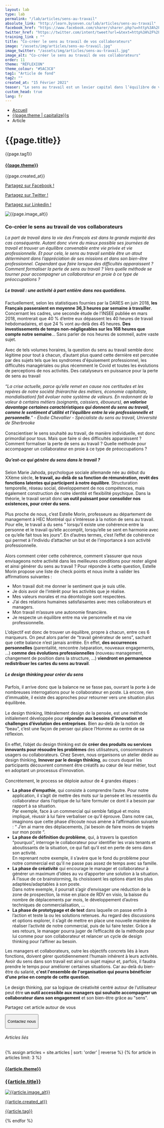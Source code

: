 ```yaml
---
layout: lab
type: lab
permalink: "/lab/articles/sens-au-travail"
absolute_link: "http://learn.byseven.co/lab/articles/sens-au-travail"
facebook_href: "https://www.facebook.com/sharer/sharer.php?u=http%3A%2F%2Flearn.byseven.co%2Flab%2Farticles%2Fsens-au-travail&amp;src=sdkpreparse"
twitter_href: "https://twitter.com/intent/tweet?url=&text=http%3A%2F%2Flearn.byseven.co%2Flab%2Farticles%2Fsens-au-travail"
training_link : ""
title: "Co-créer le sens au travail de vos collaborateurs"
image: "/assets/img/articles/sens-au-travail.jpg"
image_twitter: "/assets/img/articles/sens-au-travail.jpg"
image_alt: "Co-créer le sens au travail de vos collaborateurs"
order: 11
theme: "RÉFLEXION"
theme_colour: "#5AC3C8"
tag1: "Article de fond"
tag2: ""
created_at: "15 Février 2021"
teaser: "Le sens au travail est un levier capital dans l’équilibre de vie des collaborateurs, dans leur entrain et leur bien-être au quotidien. Co-créer le sens au travail de ses collaborateurs est devenu indispensable pour tout bon manager."
custom_head: true
lang: fr
---
```


<div class="container-lab-article">
  <div class="lab-breadcrumb">
    <nav aria-label="Breadcrumb" class="breadcrumb">
      <ul>
          <li><a href="/lab">Accueil</a></li>
          <li><a href="/lab/{{page.theme | downcase}}s">{{page.theme | capitalize}}s</a></li>
          <li><span aria-current="page">Article</span></li>
      </ul>
    </nav>
  </div>
  <div class="lab-article-banner">
    <h1>{{page.title}}</h1>
    <div class="flex-row-between-centered">
      <p class="lab-article-banner-tag">{{page.tag1}}</p>
    </div>
    <div class="lab-article-banner-tags">
      <div class="lab-article-banner-tags-left">
        <a href="/lab/{{page.theme | downcase}}s"><h4 style='background-color: {{page.theme_colour}};'>{{page.theme}}</h4></a>
        <p class="lab-article-banner-tags-date">{{page.created_at}}</p>
      </div>
      <div class="lab-article-banner-tags-right">
        <div class="fb-share-button" data-href="{{page.absolute_link}}" data-layout="button" data-size="small">
          <a target="_blank" href="{{page.facebook_href}}" class='tooltip-facebook'>
            <i class="fab fa-facebook-f"></i>
            <div class="top">
              <p>Partagez sur Facebook !</p>
              <i></i>
            </div>
          </a>
        </div>
          <a class='tooltip-twitter' href='{{page.twitter_href}}' target="_blank">
            <i class="fab fa-twitter"></i>
            <div class="top">
              <p>Partagez sur Twitter !</p>
              <i></i>
            </div>
          </a>
          <a class='tooltip-linkedin' href='https://www.linkedin.com/sharing/share-offsite/?url={{site.url}}{{page.url}}' target='_blank'>
            <i class="fab fa-linkedin-in"></i>
            <div class="top">
              <p>Partagez sur Linkedin !</p>
              <i></i>
            </div>
          </a>
      </div>
    </div>
    <img src="{{page.image}}" alt="{{page.image_alt}}" style='object-position: 50% 85%;'>
  </div>
  <div class="lab-article-text">
    <div class="lab-article-text-primary">
      <h3 style='color: {{page.theme_colour}};'>Co-créer le sens au travail de vos collaborateurs</h3>
      <p><em>La part de travail dans la vie des Français est dans la grande majorité des cas conséquente. Autant donc vivre du mieux possible ses journées de travail et trouver un équilibre convenable entre vie privée et vie professionnelle. Et pour cela, le sens au travail semble être un atout déterminant dans l’appréciation de ses missions et dans son bien-être professionnel. Cependant que faire lorsque des difficultés apparaissent ? Comment formaliser la perte de sens au travail ? Vers quelle méthode se tourner pour accompagner un collaborateur en proie à ce type de préoccupations ?</em>
      </p>
      <div class="lab-article-text-separator" style='border: solid 2px {{page.theme_colour}};'></div>
    </div>
    <div class="lab-article-text-secondary">
      <h5>Le travail : une activité à part entière dans nos quotidiens.</h5>
      <p>Factuellement, selon les statistiques fournies par la DARES en juin 2018, <strong>les Français passeraient en moyenne 36,3 heures par semaine à travailler</strong>. Concernant les cadres, une seconde étude de l’INSEE publiée en mars 2018, montrerait que 40 % d’entre eux dépassent les 40 heures de travail hebdomadaires, et que 24 % vont au-delà des 45 heures. <strong>Des investissements de temps non-négligeables sur les 168 heures que compte notre semaine</strong>… Sans parler de nos heures de sommeil, autre vaste sujet.
      <br><br>
      Avec de tels volumes horaires, la question du sens au travail semble donc légitime pour tout à chacun, d’autant plus quand cette dernière est percutée par des sujets tels que les syndromes d'épuisement professionnel, les difficultés managériales ou plus récemment le Covid et toutes les évolutions de perceptions de nos activités. Des catalyseurs en puissance pour la perte de sens au travail
      <br><br>
      <em>“La crise actuelle, parce qu’elle remet en cause nos certitudes et les repères de notre société (hiérarchie des métiers, économie capitaliste, mondialisation) fait évoluer notre système de valeurs. En redonnant de la valeur à certains métiers (soignants, caissiers, éboueurs), <strong>on valorise davantage certaines caractéristiques qui donnent du sens au travail, comme le sentiment d’utilité et l’équilibre entre la vie professionnelle et personnelle</strong>.” - Élodie Chevallier - Spécialiste du sens au travail, Université de Sherbrooke</em>
      <br><br>
      Conscientiser le sens souhaité au travail, de manière individuelle, est donc primordial pour tous. Mais que faire si des difficultés apparaissent ? Comment formaliser la perte de sens au travail ? Quelle méthode pour accompagner un collaborateur en proie à ce type de préoccupations ?
      </p>
    </div>
    <div class="lab-article-text-secondary">
      <h5>Qu’est-ce qui génère du sens dans le travail ?</h5>
      <p>Selon Marie Jahoda, psychologue sociale allemande née au début du XXème siècle, <strong>le travail, au-delà de sa fonction de rémunération, revêt des fonctions latentes qui participent à notre équilibre</strong>. Structuration temporelle, réseau social, développement de nos compétences, mais également construction de notre identité et flexibilité psychique. Dans la théorie, le travail serait donc <strong>un outil puissant pour consolider nos existences, pour créer du sens</strong>.
      <br><br>
      Plus proche de nous, c’est Estelle Morin, professeure au département de management à HEC Montréal qui s’intéresse à la notion de sens au travail. Pour elle, le travail a du sens “ lorsqu’il existe une cohérence entre la personne et le travail qu’elle accomplit, lorsqu’elle se sent en harmonie avec ce qu’elle fait tous les jours”. En d’autres termes, c’est l’effet de cohérence qui permet à l’individu d’attacher un but et de l’importance à son activité professionnelle.
      <br><br>
      Alors comment créer cette cohérence, comment s’assurer que nous envisageons notre activité dans les meilleures conditions pour rester aligné et ainsi générer du sens au travail ? Pour répondre à cette question, Estelle Morin propose une liste de check points et nous invite à valider les affirmations suivantes :</p>
      <ul>
        <li>Mon travail doit me donner le sentiment que je suis utile.</li>
        <li>Je dois avoir de l’intérêt pour les activités que je réalise.</li>
        <li>Mes valeurs morales et ma déontologie sont respectées.</li>
        <li>J’ai des relations humaines satisfaisantes avec mes collaborateurs et managers.</li>
        <li>Mon travail m’assure une autonomie financière.</li>
        <li>Je respecte un équilibre entre ma vie personnelle et ma vie professionnelle.</li>
      </ul>
      <p>L’objectif est donc de trouver un équilibre, propre à chacun, entre ces 6 marqueurs. On peut alors parler de “travail générateur de sens”, sachant que cette balance n’est jamais arrêtée. En effet, <strong>des occurrences personnelles</strong> (parentalité, rencontre /séparation, nouveaux engagements, …) <strong>comme des évolutions professionnelles</strong> (nouveau management, changement de position dans la structure, …) <strong>viendront en permanence redistribuer les cartes du sens au travail</strong>.</p>
    </div>
    <div class="lab-article-text-secondary">
      <h5>Le design thinking pour créer du sens</h5>
      <p>Parfois, il arrive donc que la balance ne se fasse pas, ouvrant la porte à de nombreuses interrogations pour le collaborateur en poste. Là encore, rien d’immuable, il existe des approches pour retourner vers une situation plus équilibrée.
      <br><br>
      Le design thinking, littéralement design de la pensée, est une méthode initialement développée pour <strong>répondre aux besoins d’innovation et challenges d’évolution des entreprises</strong>. Bien au-delà de la notion de “beau”, c’est une façon de penser qui place l’Homme au centre de sa réflexion.
      <br><br>
      En effet, l’objet du design thinking est de <strong>créer des produits ou services innovants pour résoudre les problèmes</strong> des utilisateurs, consommateurs usagers ou collaborateurs.
      Chez Seven, nous organisons un atelier dédié au design thinking, <strong>Innover par le design thinking</strong>, au cours duquel les participants découvrent comment être créatifs au cœur de leur métier, tout en adoptant un processus d’innovation.
      <br><br>
      Concrètement, le process se déploie autour de 4 grandes étapes :
      </p>
      <ul>
        <li><strong>La phase d’empathie</strong>, qui consiste à comprendre l’autre.
        Pour notre application, il s’agit de mettre des mots sur la pensée et les ressentis du collaborateur dans l’optique de lui faire formuler ce dont il a besoin par rapport à sa situation.
        <br>
        Par exemple, face à un commercial qui semble fatigué et moins impliqué, réussir à lui faire verbaliser ce qu’il éprouve. Dans notre cas, imaginons que cette phase d’écoute nous amène à l’affirmation suivante : “ J’en ai marre des déplacements, j’ai besoin de faire moins de trajets sur mon poste “.
        </li>
        <li><strong>La phase de définition du problème</strong>, qui, à travers la question “pourquoi”, interroge le collaborateur pour identifier les vrais tenants et aboutissants de la situation, ce qui fait qu’il est en perte de sens dans son activité.
        <br>
        En reprenant notre exemple, il s’avère que le fond du problème pour notre commercial est qu’il ne passe pas assez de temps avec sa famille.
        </li>
        <li><strong>La phase de créativité</strong> qui encourage le manager et collaborateur à générer un maximum d’idées au vu d’apporter une solution à la situation. À l’issue de ce brainstorming, ils choisissent les options étant les plus adaptées/adaptables à son poste.
        <br>
        Dans notre exemple, il pourrait s’agir d’envisager une réduction de la zone de prospection, la mise en place de RDV en visio, la baisse du nombre de déplacements par mois, le développement d’autres techniques de commercialisation, …
        </li>
        <li><strong>La phase de prototypage et de test</strong> dans laquelle on passe enfin à l’action et teste la ou les solutions retenues. Au regard des discussions et options explorer, il s’agit de mettre en place une nouvelle manière de réaliser l’activité de notre commercial, puis de lui faire tester. Grâce à ses retours, le manager pourra juger de l’efficacité de la méthode pour lui comme pour son collaborateur et relancer un cycle de design thinking pour l’affiner au besoin.</li>
      </ul>
      <p>Les managers et collaborateurs, outre les objectifs concrets liés à leurs fonctions, doivent gérer quotidiennement l’humain inhérent à leurs activités. Avoir du sens dans son travail est ainsi un sujet majeur et, parfois, il faudra prendre le temps pour améliorer certaines situations. Car au-delà du bien-être du salarié, <strong>c'est l'ensemble de l'organisation qui pourra bénéficier d’une prise en compte de cette question</strong>.
      <br><br>
      Le design thinking, par sa logique de créativité centré autour de l’utilisateur peut être <strong>un outil accessible aux managers qui souhaite accompagner un collaborateur dans son engagement</strong> et son bien-être grâce au "sens".</p>
    </div>
    <div class="lab-article-text-medias">
      <p>Partagez cet article autour de vous</p>
      <a target="_blank" href="{{page.facebook_href}}"><i class="fab fa-facebook-f"></i></a>
      <a href='{{page.twitter_href}}' target="_blank"><i class="fab fa-twitter"></i></a>
      <a href='https://www.linkedin.com/sharing/share-offsite/?url={{site.url}}{{page.url}}' target='_blank'><i class="fab fa-linkedin-in"></i></a>
    </div>
    <!-- <button class='btn btn-navbar-lab-2' data-toggle='modal' data-target='#contactUs'><p>Contactez nous</p></button> -->
    <a href="/" target="_blank">
      <button class='btn btn-navbar-lab-2'><p>Contactez nous</p></button>
    </a>
  </div>
</div>
<div class="lab-article-recents">
  <h6>Articles liés</h6>
  <div class="row">
    {% assign articles = site.articles | sort: 'order' | reverse %}
    {% for article in articles limit: 3 %}
    <div class="col-md-4">
      <a href="{{article.permalink}}">
        <div class="lab-article-recents-card">
          <h4 style='background-color: {{article.theme_colour}};'>{{article.theme}}</h4>
          <h3 class="lab-article-recents-card-title">{{article.title}}</h3>
          <div class="lab-article-recents-separator" style='border: 2px solid {{article.theme_colour}}'></div>
          <img src="{{article.image}}" alt="{{article.image_alt}}">
          <div class="lab-article-recents-tags">
            <p>{{article.created_at}}</p>
            <p>{{article.tag}}</p>
            <p></p>
          </div>
        </div>
      </a>
    </div>
    {% endfor %}
  </div>
</div>

<!-- Modal -->
<!-- <div class="modal fade" id="contactUs" tabindex="-1" role="dialog" aria-labelledby="myModalLabel">
  <div class="modal-dialog" role="document">
    <div class="modal-content">
      <div class="modal-header">
        <button type="button" class="close" data-dismiss="modal" aria-label="Close"><span aria-hidden="true">&times;</span></button>
        <div id="modal-title" style=" display: flex; justify-content: space-between;">
          <h3 class="modal-title" id="myModalLabel">Contactez-nous</h3>
        </div>
      </div>
      <div class="modal-body" id="modalNewBookinBody">
        <form action="https://seven-builder.herokuapp.com/contact_form" method="GET" id="contact-form">
          <div class="form-group">
            <label for="form-name">Votre nom</label>
            <input type="text" name="name" id='form-name' placeholder="Nom" class='form-control'>
          </div>
          <div class="form-group hidden">
            <label for="form-email">Votre adresse email</label>
            <input type="email" name="email_2" id='form-email2' placeholder="Adresse email" class='form-control'>
          </div>
          <div class="form-group">
            <label for="form-email">Votre adresse email</label>
            <input type="email" name="email" id='form-email' placeholder="Adresse email" class='form-control'>
          </div>
          <div class="form-group">
            <label for="form-message">Votre message</label>
            <textarea name="message" id="form-message" cols="30" rows="10" placeholder="Votre message" class='form-control'></textarea>
          </div>
          <button type="submit" class="btn contact-button" id='form-button'>Envoyez</button>
        </form>
      </div>
    </div>
  </div>
</div> -->

<script type="text/javascript">
  function recentCardFront() {
    var titles = document.querySelectorAll('.lab-article-recents-card-title');
    if (window.innerWidth > 1000) {
      var max = 0;
      titles.forEach((element) => {
        if (element.clientHeight > max) {
          max = element.clientHeight;
        }
      })
      titles.forEach((element) => {
        element.style.height = max.toString() + 'px';
      })
    } else {
      titles.forEach((element) => {
        element.style.height = 'auto';
      })
    }
  }
  recentCardFront();
  window.addEventListener('resize', recentCardFront);
</script>

